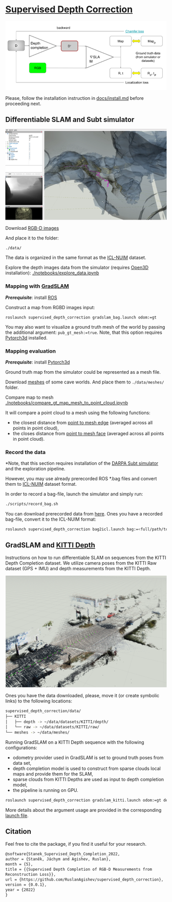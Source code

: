 # [Supervised Depth Correction](https://docs.google.com/document/d/17J_ckwe_O4rgceCp6kVXL7DN4urH3mCqgWJ3b4MlOI4/edit?usp=sharing)

![mapping_gradslam](docs/imgs/depth_completion_pipeline.png)

Please, follow the installation instruction in
[docs/install.md](https://github.com/RuslanAgishev/supervised_depth_correction/blob/main/docs/install.md)
before proceeding next.


## Differentiable SLAM and Subt simulator

![mapping_gradslam](docs/imgs/gradslam_subt.png)

Download [RGB-D images](https://drive.google.com/drive/folders/1Y1GSDI-Qo6XpZZPtUTi9ou2tghoYh5fr?usp=sharing)

And place it to the folder:
```
./data/
```

The data is organized in the same format as the [ICL-NUIM](https://www.doc.ic.ac.uk/~ahanda/VaFRIC/iclnuim.html)
dataset.

Explore the depth images data from the simulator (requires
[Open3D](https://github.com/isl-org/Open3D)
installation):
[./notebooks/explore_data.ipynb](https://github.com/RuslanAgishev/supervised_depth_correction/blob/master/notebooks/explore_data.ipynb)


### Mapping with [GradSLAM](https://github.com/gradslam/gradslam)

***Prerequisite***: install [ROS](https://www.ros.org/)

Construct a map from RGBD images input:
```
roslaunch supervised_depth_correction gradslam_bag.launch odom:=gt
```

You may also want to visualize a ground truth mesh of the world by passing the additional argument:
```pub_gt_mesh:=true```.
Note, that this option requires
[Pytorch3d](https://github.com/facebookresearch/pytorch3d)
installed.


### Mapping evaluation

***Prerequisite***: install [Pytorch3d](https://github.com/facebookresearch/pytorch3d/blob/master/INSTALL.md)

Ground truth map from the simulator could be represented as a mesh file.

Download
[meshes](https://drive.google.com/drive/folders/1S3UlJ4MgNsU72PTwJku-gyHZbv3aw26Z?usp=sharing)
of some cave worlds.
And place them to `./data/meshes/` folder.

Compare map to mesh
[./notebooks/compare_gt_map_mesh_to_point_cloud.ipynb](https://github.com/RuslanAgishev/supervised_depth_correction/blob/main/notebooks/compare_gt_map_mesh_to_point_cloud.ipynb)

It will compare a point cloud to a mesh using the following functions:
- the closest distance from
[point to mesh edge](https://pytorch3d.readthedocs.io/en/latest/modules/loss.html#pytorch3d.loss.point_mesh_edge_distance)
(averaged across all points in point cloud),
- the closes distance from
[point to mesh face](https://pytorch3d.readthedocs.io/en/latest/modules/loss.html#pytorch3d.loss.point_mesh_face_distance)
(averaged across all points in point cloud).


### Record the data

*Note, that this section requires installation of the
[DARPA Subt simulator](https://github.com/osrf/subt)
and the exploration pipeline.

However, you may use already prerecorded ROS *.bag files and convert them
to [ICL-NUIM](https://www.doc.ic.ac.uk/~ahanda/VaFRIC/iclnuim.html)
dataset format.

In order to record a bag-file, launch the simulator and simply run:
```bash
./scripts/record_bag.sh
```

You can download prerecorded data from
[here](https://drive.google.com/file/d/1kFbH38nbsHm7UR1B9Du3A0BcjLG1CiSR/view?usp=sharing).
Ones you have a recorded bag-file, convert it to the ICL-NUIM format:
```bash
roslaunch supervised_depth_correction bag2icl.launch bag:=<full/path/to/bag/file.bag>
```

## GradSLAM and [KITTI Depth](http://www.cvlibs.net/datasets/kitti/eval_depth.php?benchmark=depth_completion)

Instructions on how to run differentiable SLAM on sequences from the KITTI Depth Completion dataset.
We utilize camera poses from the KITTI Raw dataset (GPS + IMU) and depth measurements from the KITTI Depth.

![mapping_gradslam](docs/imgs/gradslam_kitti.png)

Ones you have the data downloaded, please, move it (or create symbolic links) to the following locations:

```bash
supervised_depth_correction/data/
├── KITTI
│   ├── depth -> ~/data/datasets/KITTI/depth/
│   └── raw -> ~/data/datasets/KITTI/raw/
└── meshes -> ~/data/meshes/
```

Running GradSLAM on a KITTI Depth sequence with the following configurations:

- odometry provider used in GradSLAM is set to ground truth poses from data set,
- depth completion model is used to construct from sparse clouds local maps and provide them for the SLAM,
- sparse clouds from KITTI Depths are used as input to depth completion model,
- the pipeline is running on GPU.

```bash
roslaunch supervised_depth_correction gradslam_kitti.launch odom:=gt depth_completion:=1 depth_type:=sparse device:='cuda:0'
```

More details about the argument usage are provided in the corresponding
[launch file](https://github.com/RuslanAgishev/supervised_depth_correction/blob/main/launch/gradslam_kitti.launch).


## Citation

Feel free to cite the package, if you find it useful for your research.

```
@software{Stanek_Supervised_Depth_Completion_2022,
author = {Staněk, Jáchym and Agishev, Ruslan},
month = {5},
title = {{Supervised Depth Completion of RGB-D Measurements from Reconstruction Loss}},
url = {https://github.com/RuslanAgishev/supervised_depth_correction},
version = {0.0.1},
year = {2022}
}
```
